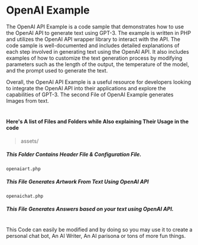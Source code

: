 # OpenAI Example

The OpenAI API Example is a code sample that demonstrates how to use the OpenAI API to generate text using GPT-3. The example is written in PHP and utilizes the OpenAI API wrapper library to interact with the API. The code sample is well-documented and includes detailed explanations of each step involved in generating text using the OpenAI API. It also includes examples of how to customize the text generation process by modifying parameters such as the length of the output, the temperature of the model, and the prompt used to generate the text. 

Overall, the OpenAI API Example is a useful resource for developers looking to integrate the OpenAI API into their applications and explore the capabilities of GPT-3. The second File of OpenAI Example generates Images from text.

#
#### Here's A list of Files and Folders while Also explaining Their Usage in the code

> assets/
##### This Folder Contains Header File & Configuration File.


`openaiart.php`
##### This File Generates Artwork From Text Using OpenAI API


`openaichat.php`
##### This File Generates Answers based on your text using OpenAI API.

#

This Code can easily be modified and by doing so you may use it to create a personal chat bot, An AI Writer, An AI parisona or tons of more fun things.
